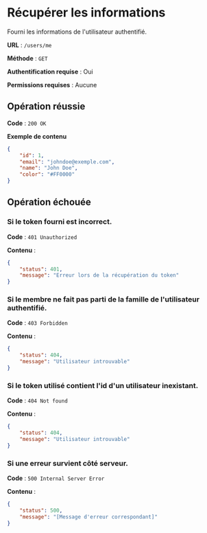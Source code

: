 # Récupérer les informations

Fourni les informations de l'utilisateur authentifié.

**URL** : `/users/me`

**Méthode** : `GET`

**Authentification requise** : Oui

**Permissions requises** : Aucune

## Opération réussie

**Code** : `200 OK`

**Exemple de contenu**

```json
{
    "id": 1,
    "email": "johndoe@exemple.com",
    "name": "John Doe",
    "color": "#FF0000"
}
```

## Opération échouée

### Si le token fourni est incorrect.

**Code** : `401 Unauthorized`

**Contenu** :

```json
{
    "status": 401,
    "message": "Erreur lors de la récupération du token"
}
```

### Si le membre ne fait pas parti de la famille de l'utilisateur authentifié.

**Code** : `403 Forbidden`

**Contenu** :

```json
{
    "status": 404,
    "message": "Utilisateur introuvable"
}
```

### Si le token utilisé contient l'id d'un utilisateur inexistant.

**Code** : `404 Not found`

**Contenu** :

```json
{
    "status": 404,
    "message": "Utilisateur introuvable"
}
```

### Si une erreur survient côté serveur.

**Code** : `500 Internal Server Error`

**Contenu** :

```json
{
    "status": 500,
    "message": "[Message d'erreur correspondant]"
}
```

